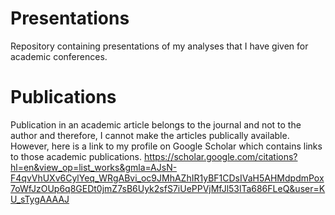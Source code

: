 # Presentations
Repository containing presentations of my analyses that I have given for academic conferences. 

# Publications
Publication in an academic article belongs to the journal and not to the author and therefore, I cannot make the articles publically available. However, here is a link to my profile on Google Scholar which contains links to those academic publications. 
https://scholar.google.com/citations?hl=en&view_op=list_works&gmla=AJsN-F4qvVhUXv6CylYeq_WRgABvi_oc9JMhAZhIR1yBF1CDsIVaH5AHMdpdmPox7oWfJzOUp6q8GEDt0jmZ7sB6Uyk2sfS7iUePPVjMfJl53lTa686FLeQ&user=KU_sTygAAAAJ
